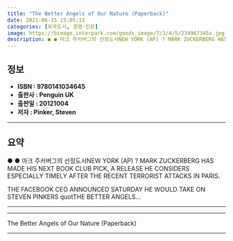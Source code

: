 ```yaml
---
title: "The Better Angels of Our Nature (Paperback)"
date: 2021-06-15 15:05:13
categories: [외국도서, 경영-인문]
image: https://bimage.interpark.com/goods_image/7/3/4/5/234967345s.jpg
description: ● ● 마크 주커버그의 선정도서NEW YORK (AP) ? MARK ZUCKERBERG HAS MADE HIS NEXT BOOK CLUB PICK, A RELEASE HE CONSIDERS ESPECIALLY TIMELY AFTER THE RECENT TERRORIST ATTACKS
---
```


## **정보**

- **ISBN : 9780141034645**
- **출판사 : Penguin UK**
- **출판일 : 20121004**
- **저자 : Pinker, Steven**

------



## **요약**

●  ●  마크 주커버그의 선정도서NEW YORK (AP) ? MARK ZUCKERBERG HAS MADE HIS NEXT BOOK CLUB PICK, A RELEASE HE CONSIDERS ESPECIALLY TIMELY AFTER THE RECENT TERRORIST ATTACKS IN PARIS.

THE FACEBOOK CEO ANNOUNCED SATURDAY HE WOULD TAKE ON STEVEN PINKERS quotTHE BETTER ANGELS... 

------



------


The Better Angels of Our Nature (Paperback) 

------


